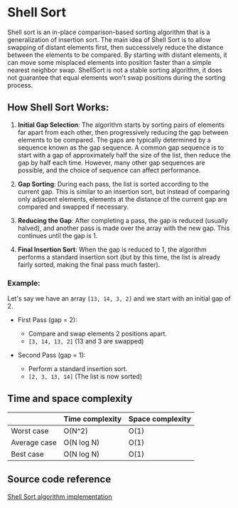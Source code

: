 # Shell Sort

Shell sort is an in-place comparison-based sorting algorithm that is a generalization of insertion sort. The main idea of Shell Sort is to allow swapping of distant elements first, then successively reduce the distance between the elements to be compared. By starting with distant elements, it can move some misplaced elements into position faster than a simple nearest neighbor swap. ShellSort is not a stable sorting algorithm, it does not guarantee that equal elements won't swap positions during the sorting process. 

## How Shell Sort Works:

1. __Initial Gap Selection__: The algorithm starts by sorting pairs of elements far apart from each other, then progressively reducing the gap between elements to be compared. The gaps are typically determined by a sequence known as the gap sequence. A common gap sequence is to start with a gap of approximately half the size of the list, then reduce the gap by half each time. However, many other gap sequences are possible, and the choice of sequence can affect performance.

2. __Gap Sorting__: During each pass, the list is sorted according to the current gap. This is similar to an insertion sort, but instead of comparing only adjacent elements, elements at the distance of the current gap are compared and swapped if necessary.

3. __Reducing the Gap__: After completing a pass, the gap is reduced (usually halved), and another pass is made over the array with the new gap. This continues until the gap is 1.

4. __Final Insertion Sort__: When the gap is reduced to 1, the algorithm performs a standard insertion sort (but by this time, the list is already fairly sorted, making the final pass much faster).


### Example:

Let's say we have an array `[13, 14, 3, 2]` and we start with an initial gap of 2.

* First Pass (gap = 2):
    * Compare and swap elements 2 positions apart.
    * `[3, 14, 13, 2]` (13 and 3 are swapped)

* Second Pass (gap = 1):
    * Perform a standard insertion sort.
    * `[2, 3, 13, 14]` (The list is now sorted)


## Time and space complexity

|              	| Time complexity 	| Space complexity 	|
|--------------	|-----------------	|------------------	|
| Worst case   	| O(N^2)          	| O(1)             	|
| Average case 	| O(N log N)       	| O(1)             	|
| Best case    	| O(N log N)       	| O(1)             	|


## Source code reference

[Shell Sort algorithm implementation](../../Algorithms/SortingAlgorithms/ShellSorter.cs)